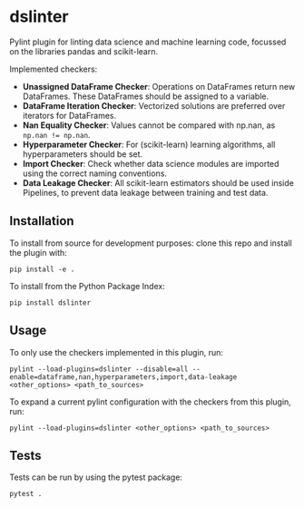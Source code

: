 # dslinter
Pylint plugin for linting data science and machine learning code, focussed on the libraries pandas and scikit-learn.

Implemented checkers:

- **Unassigned DataFrame Checker**: Operations on DataFrames return new DataFrames. These DataFrames should be
    assigned to a variable.
- **DataFrame Iteration Checker**: Vectorized solutions are preferred over iterators for DataFrames.
- **Nan Equality Checker**: Values cannot be compared with np.nan, as `np.nan != np.nan`.
- **Hyperparameter Checker**: For (scikit-learn) learning algorithms, all hyperparameters should be set.
- **Import Checker**: Check whether data science modules are imported using the correct naming conventions.
- **Data Leakage Checker**: All scikit-learn estimators should be used inside Pipelines, to prevent data leakage between
    training and test data.

## Installation
To install from source for development purposes: clone this repo and install the plugin with:
```
pip install -e .
```
To install from the Python Package Index:
```
pip install dslinter
```

## Usage
To only use the checkers implemented in this plugin, run:
```
pylint --load-plugins=dslinter --disable=all --enable=dataframe,nan,hyperparameters,import,data-leakage <other_options> <path_to_sources>
```
To expand a current pylint configuration with the checkers from this plugin, run:
```
pylint --load-plugins=dslinter <other_options> <path_to_sources>
``` 

## Tests
Tests can be run by using the pytest package:
```
pytest .
```
